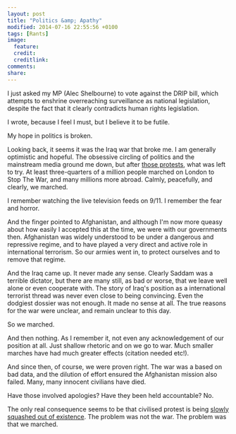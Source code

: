 ```yaml
---
layout: post
title: "Politics &amp; Apathy"
modified: 2014-07-16 22:55:56 +0100
tags: [Rants]
image:
  feature: 
  credit: 
  creditlink: 
comments: 
share: 
---
```


I just asked my MP (Alec Shelbourne) to vote against the DRIP bill, which attempts to enshrine overreaching surveillance as national legislation, despite the fact that it clearly contradicts human rights legislation.

I wrote, because I feel I must, but I believe it to be futile.

My hope in politics is broken.

Looking back, it seems it was the Iraq war that broke me. I am generally optimistic and hopeful. The obsessive circling of politics and the mainstream media ground me down, but after [those protests][1], what was left to try. At least three-quarters of a million people marched on London to Stop The War, and many millions more abroad. Calmly, peacefully, and clearly, we marched.

I remember watching the live television feeds on 9/11. I remember the fear and horror. 

And the finger pointed to Afghanistan, and although I'm now more queasy about how easily I accepted this at the time, we were with our governments then. Afghanistan was widely understood to be under a dangerous and repressive regime, and to have played a very direct and active role in international terrorism. So our armies went in, to protect ourselves and to remove that regime.

And the Iraq came up. It never made any sense. Clearly Saddam was a terrible dictator, but there are many still, as bad or worse, that we leave well alone or even cooperate with. The story of Iraq's position as a international terrorist thread was never even close to being convincing. Even the dodgiest dossier was not enough. It made no sense at all. The true reasons for the war were unclear, and remain unclear to this day.

So we marched.

And then nothing. As I remember it, not even any acknowledgement of our position at all. Just shallow rhetoric and on we go to war. Much smaller marches have had much greater effects (citation needed etc!).

And since then, of course, we were proven right. The war was a based on bad data, and the dilution of effort ensured the Afghanistan mission also failed. Many, many innocent civilians have died.

Have those involved apologies? Have they been held accountable? No.

The only real consequence seems to be that civilised protest is being [slowly squashed out of existence][2]. The problem was not the war. The problem was that we marched.


<!--
    http://www.theguardian.com/commentisfree/2014/aug/05/neoliberalism-mental-health-rich-poverty-economy
    To follow up on neoliberalisim, measurement, etc. Trust as alternative.
-->

[1]: http://en.wikipedia.org/wiki/February_15,_2003_anti-war_protest#United_Kingdom
[2]: http://www.theguardian.com/commentisfree/2012/may/01/right-to-protest-under-attack
